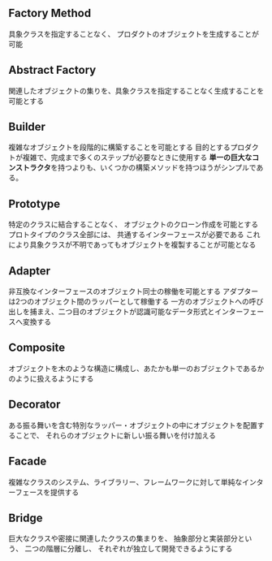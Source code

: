 ## Factory Method
具象クラスを指定することなく、 プロダクトのオブジェクトを生成することが可能

## Abstract Factory
関連したオブジェクトの集りを、具象クラスを指定することなく生成することを可能とする

## Builder
複雑なオブジェクトを段階的に構築することを可能とする
目的とするプロダクトが複雑で、完成まで多くのステップが必要なときに使用する
**単一の巨大なコンストラクタ**を持つよりも、いくつかの構築メソッドを持つほうがシンプルである。

## Prototype
特定のクラスに結合することなく、 オブジェクトのクローン作成を可能とする
プロトタイプのクラス全部には、 共通するインターフェースが必要である
これにより具象クラスが不明であってもオブジェクトを複製することが可能となる

## Adapter
非互換なインターフェースのオブジェクト同士の稼働を可能とする
アダプターは2つのオブジェクト間のラッパーとして稼働する
一方のオブジェクトへの呼び出しを捕まえ、二つ目のオブジェクトが認識可能なデータ形式とインターフェースへ変換する

## Composite
オブジェクトを木のような構造に構成し、あたかも単一のおブジェクトであるかのように扱えるようにする

## Decorator
ある振る舞いを含む特別なラッパー・オブジェクトの中にオブジェクトを配置することで、 それらのオブジェクトに新しい振る舞いを付け加える

## Facade
複雑なクラスのシステム、ライブラリー、フレームワークに対して単純なインターフェースを提供する

## Bridge
巨大なクラスや密接に関連したクラスの集まりを、 抽象部分と実装部分という、 
二つの階層に分離し、 それぞれが独立して開発できるようにする